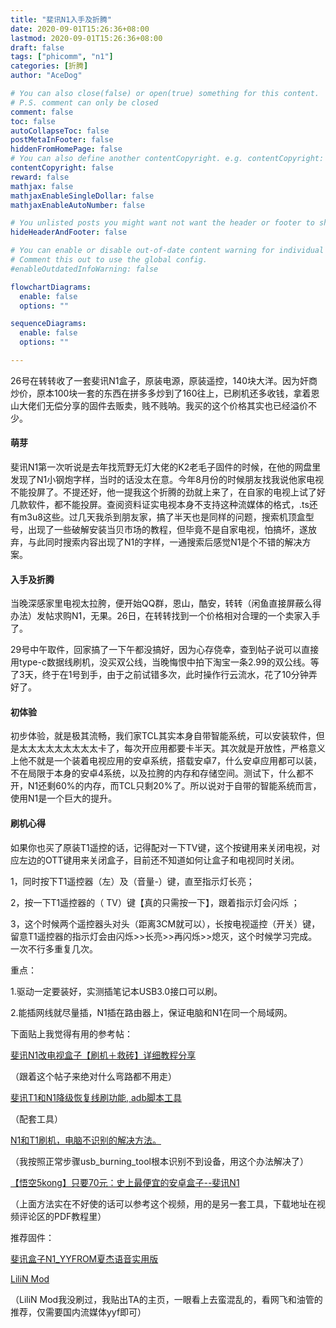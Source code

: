 ```yaml
---
title: "斐讯N1入手及折腾"
date: 2020-09-01T15:26:36+08:00
lastmod: 2020-09-01T15:26:36+08:00
draft: false
tags: ["phicomm", "n1"]
categories: [折腾]
author: "AceDog"

# You can also close(false) or open(true) something for this content.
# P.S. comment can only be closed
comment: false
toc: false
autoCollapseToc: false
postMetaInFooter: false
hiddenFromHomePage: false
# You can also define another contentCopyright. e.g. contentCopyright: "This is another copyright."
contentCopyright: false
reward: false
mathjax: false
mathjaxEnableSingleDollar: false
mathjaxEnableAutoNumber: false

# You unlisted posts you might want not want the header or footer to show
hideHeaderAndFooter: false

# You can enable or disable out-of-date content warning for individual post.
# Comment this out to use the global config.
#enableOutdatedInfoWarning: false

flowchartDiagrams:
  enable: false
  options: ""

sequenceDiagrams: 
  enable: false
  options: ""

---
```

26号在转转收了一套斐讯N1盒子，原装电源，原装遥控，140块大洋。因为奸商炒价，原本100块一套的东西在拼多多炒到了160往上，已刷机还多收钱，拿着恩山大佬们无偿分享的固件去贩卖，贱不贱呐。我买的这个价格其实也已经溢价不少。

<!--more-->

#### 萌芽

斐讯N1第一次听说是去年找荒野无灯大佬的K2老毛子固件的时候，在他的网盘里发现了N1小钢炮字样，当时的话没太在意。今年8月份的时候朋友找我说他家电视不能投屏了。不提还好，他一提我这个折腾的劲就上来了，在自家的电视上试了好几款软件，都不能投屏。查阅资料证实电视本身不支持这种流媒体的格式，.ts还有m3u8这些。过几天我杀到朋友家，搞了半天也是同样的问题，搜索机顶盒型号，出现了一些破解安装当贝市场的教程，但毕竟不是自家电视，怕搞坏，遂放弃，与此同时搜索内容出现了N1的字样，一通搜索后感觉N1是个不错的解决方案。

#### 入手及折腾

当晚深感家里电视太拉胯，便开始QQ群，恩山，酷安，转转（闲鱼直接屏蔽么得办法）发帖求购N1，无果。26日，在转转找到一个价格相对合理的一个卖家入手了。

29号中午取件，回家搞了一下午都没搞好，因为心存侥幸，查到帖子说可以直接用type-c数据线刷机，没买双公线，当晚悔恨中拍下淘宝一条2.99的双公线。等了3天，终于在1号到手，由于之前试错多次，此时操作行云流水，花了10分钟弄好了。

#### 初体验

初步体验，就是极其流畅，我们家TCL其实本身自带智能系统，可以安装软件，但是太太太太太太太太太卡了，每次开应用都要卡半天。其次就是开放性，严格意义上他不就是一个装着电视应用的安卓系统，搭载安卓7，什么安卓应用都可以装，不在局限于本身的安卓4系统，以及拉胯的内存和存储空间。测试下，什么都不开，N1还剩60%的内存，而TCL只剩20%了。所以说对于自带的智能系统而言，使用N1是一个巨大的提升。

#### 刷机心得

如果你也买了原装T1遥控的话，记得配对一下TV键，这个按键用来关闭电视，对应左边的OTT键用来关闭盒子，目前还不知道如何让盒子和电视同时关闭。

1，同时按下T1遥控器（左）及（音量-）键，直至指示灯长亮；

2，按一下T1遥控器的（ TV）键【真的只需按一下】，跟着指示灯会闪烁 ；

3，这个时候两个遥控器头对头（距离3CM就可以），长按电视遥控（开关）键，留意T1遥控器的指示灯会由闪烁>>长亮>>再闪烁>>熄灭，这个时候学习完成。一次不行多重复几次。

重点：

1.驱动一定要装好，实测插笔记本USB3.0接口可以刷。

2.能插网线就尽量插，N1插在路由器上，保证电脑和N1在同一个局域网。

下面贴上我觉得有用的参考帖：

[斐讯N1改电视盒子【刷机＋救砖】详细教程分享](https://www.znds.com/tv-1178861-1-1.html)

（跟着这个帖子来绝对什么弯路都不用走）

[斐讯T1和N1降级恢复线刷功能, adb脚本工具](https://www.right.com.cn/forum/thread-340279-1-1.html)

（配套工具）

[N1和T1刷机，电脑不识别的解决方法。](https://www.znds.com/tv-1069414-1-1.html)

（我按照正常步骤usb_burning_tool根本识别不到设备，用这个办法解决了）

[【悟空5kong】只要70元：史上最便宜的安卓盒子--斐讯N1](https://www.bilibili.com/video/BV12W411A7UQ)

（上面方法实在不好使的话可以参考这个视频，用的是另一套工具，下载地址在视频评论区的PDF教程里）

推荐固件：

[斐讯盒子N1_YYFROM夏杰语音实用版](http://www.yyfrom.com/cms/yyfrom/product/2020-1-5/166.html)

[LiliN Mod](https://www.right.com.cn/forum/home.php?mod=space&uid=502661&do=thread&view=me&from=space)

（LiliN Mod我没刷过，我贴出TA的主页，一眼看上去蛮混乱的，看网飞和油管的推荐，仅需要国内流媒体yyf即可）